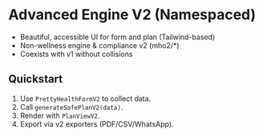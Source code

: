 # Advanced Engine V2 (Namespaced)
- Beautiful, accessible UI for form and plan (Tailwind-based)
- Non-wellness engine & compliance v2 (mho2/*)
- Coexists with v1 without collisions

## Quickstart
1) Use `PrettyHealthFormV2` to collect data.
2) Call `generateSafePlanV2(data)`.
3) Render with `PlanViewV2`.
4) Export via v2 exporters (PDF/CSV/WhatsApp).